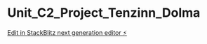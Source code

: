 # Unit_C2_Project_Tenzinn_Dolma

[Edit in StackBlitz next generation editor ⚡️](https://stackblitz.com/~/github.com/tenzind84/Unit_C2_Project_Tenzinn_Dolma)